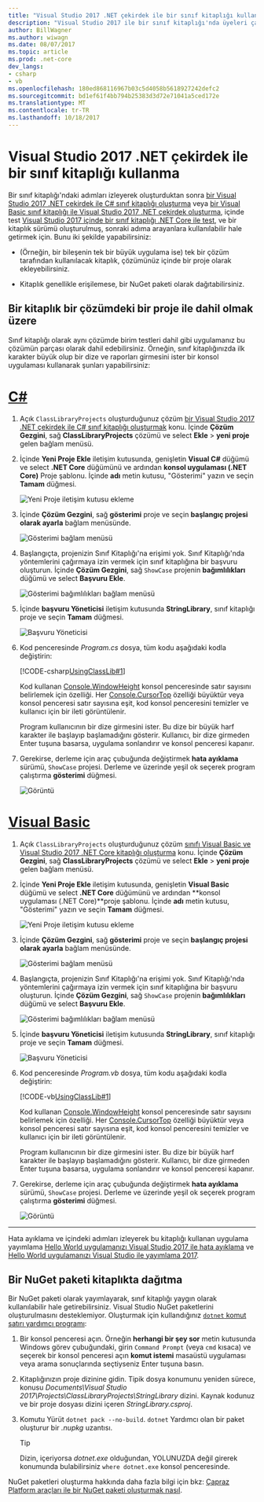 ```yaml
---
title: "Visual Studio 2017 .NET çekirdek ile bir sınıf kitaplığı kullanma"
description: "Visual Studio 2017 ile bir sınıf kitaplığı'nda üyeleri çağrı öğrenin."
author: BillWagner
ms.author: wiwagn
ms.date: 08/07/2017
ms.topic: article
ms.prod: .net-core
dev_langs:
- csharp
- vb
ms.openlocfilehash: 180ed868116967b03c5d4058b5618927242defc2
ms.sourcegitcommit: bd1ef61f4bb794b25383d3d72e71041a5ced172e
ms.translationtype: MT
ms.contentlocale: tr-TR
ms.lasthandoff: 10/18/2017
---
```

# <a name="consuming-a-class-library-with-net-core-in-visual-studio-2017"></a>Visual Studio 2017 .NET çekirdek ile bir sınıf kitaplığı kullanma

Bir sınıf kitaplığı'ndaki adımları izleyerek oluşturduktan sonra [bir Visual Studio 2017 .NET çekirdek ile C# sınıf kitaplığı oluşturma](./library-with-visual-studio.md) veya [bir Visual Basic sınıf kitaplığı ile Visual Studio 2017 .NET çekirdek oluşturma](vb-library-with-visual-studio.md), içinde test [Visual Studio 2017 içinde bir sınıf kitaplığı .NET Core ile test](testing-library-with-visual-studio.md), ve bir kitaplık sürümü oluşturulmuş, sonraki adıma arayanlara kullanılabilir hale getirmek için. Bunu iki şekilde yapabilirsiniz:

* (Örneğin, bir bileşenin tek bir büyük uygulama ise) tek bir çözüm tarafından kullanılacak kitaplık, çözümünüz içinde bir proje olarak ekleyebilirsiniz.

* Kitaplık genellikle erişilemese, bir NuGet paketi olarak dağıtabilirsiniz.

## <a name="including-a-library-as-a-project-in-a-solution"></a>Bir kitaplık bir çözümdeki bir proje ile dahil olmak üzere

Sınıf kitaplığı olarak aynı çözümde birim testleri dahil gibi uygulamanız bu çözümün parçası olarak dahil edebilirsiniz. Örneğin, sınıf kitaplığınızda ilk karakter büyük olup bir dize ve raporları girmesini ister bir konsol uygulaması kullanarak şunları yapabilirsiniz:

# <a name="ctabcsharp"></a>[C#](#tab/csharp)
1. Açık `ClassLibraryProjects` oluşturduğunuz çözüm [bir Visual Studio 2017 .NET çekirdek ile C# sınıf kitaplığı oluşturmak](./library-with-visual-studio.md) konu. İçinde **Çözüm Gezgini**, sağ **ClassLibraryProjects** çözümü ve select **Ekle** > **yeni proje** gelen bağlam menüsü.

1. İçinde **Yeni Proje Ekle** iletişim kutusunda, genişletin **Visual C#** düğümü ve select **.NET Core** düğümünü ve ardından **konsol uygulaması (.NET Core)** Proje şablonu. İçinde **adı** metin kutusu, "Gösterimi" yazın ve seçin **Tamam** düğmesi.

   ![Yeni Proje iletişim kutusu ekleme](./media/consuming-library-with-visual-studio/addnewproject.png)

1. İçinde **Çözüm Gezgini**, sağ **gösterimi** proje ve seçin **başlangıç projesi olarak ayarla** bağlam menüsünde. 

   ![Gösterimi bağlam menüsü](./media/consuming-library-with-visual-studio/setstartupproject.png)

1. Başlangıçta, projenizin Sınıf Kitaplığı'na erişimi yok. Sınıf Kitaplığı'nda yöntemlerini çağırmaya izin vermek için sınıf kitaplığına bir başvuru oluşturun. İçinde **Çözüm Gezgini**, sağ `ShowCase` projenin **bağımlılıkları** düğümü ve select **Başvuru Ekle**.

   ![Gösterimi bağımlılıkları bağlam menüsü](./media/consuming-library-with-visual-studio/addreference.png)

1. İçinde **başvuru Yöneticisi** iletişim kutusunda **StringLibrary**, sınıf kitaplığı proje ve seçin **Tamam** düğmesi.

   ![Başvuru Yöneticisi](./media/consuming-library-with-visual-studio/referencemanager.png)

1. Kod penceresinde *Program.cs* dosya, tüm kodu aşağıdaki kodla değiştirin:

   [!CODE-csharp[UsingClassLib#1](../../../samples/snippets/csharp/getting_started/with_visual_studio_2017/showcase.cs)]

   Kod kullanan [Console.WindowHeight](xref:System.Console.WindowHeight) konsol penceresinde satır sayısını belirlemek için özelliği. Her [Console.CursorTop](xref:System.Console.CursorTop) özelliği büyüktür veya konsol penceresi satır sayısına eşit, kod konsol penceresini temizler ve kullanıcı için bir ileti görüntülenir.

   Program kullanıcının bir dize girmesini ister. Bu dize bir büyük harf karakter ile başlayıp başlamadığını gösterir. Kullanıcı, bir dize girmeden Enter tuşuna basarsa, uygulama sonlandırır ve konsol penceresi kapanır.

1. Gerekirse, derleme için araç çubuğunda değiştirmek **hata ayıklama** sürümü, `ShowCase` projesi. Derleme ve üzerinde yeşil ok seçerek program çalıştırma **gösterimi** düğmesi.

   ![Görüntü](./media/consuming-library-with-visual-studio/toolbar.png)
# <a name="visual-basictabvisual-basic"></a>[Visual Basic](#tab/visual-basic)
1. Açık `ClassLibraryProjects` oluşturduğunuz çözüm [sınıfı Visual Basic ve Visual Studio 2017 .NET Core kitaplığı oluşturma](vb-library-with-visual-studio.md) konu. İçinde **Çözüm Gezgini**, sağ **ClassLibraryProjects** çözümü ve select **Ekle** > **yeni proje** gelen bağlam menüsü.

1. İçinde **Yeni Proje Ekle** iletişim kutusunda, genişletin **Visual Basic** düğümü ve select **.NET Core** düğümünü ve ardından **konsol uygulaması (.NET Core)**proje şablonu. İçinde **adı** metin kutusu, "Gösterimi" yazın ve seçin **Tamam** düğmesi.

   ![Yeni Proje iletişim kutusu ekleme](./media/consuming-library-with-visual-studio/vb-addnewproject.png)

1. İçinde **Çözüm Gezgini**, sağ **gösterimi** proje ve seçin **başlangıç projesi olarak ayarla** bağlam menüsünde. 

   ![Gösterimi bağlam menüsü](./media/consuming-library-with-visual-studio/setstartupproject.png)

1. Başlangıçta, projenizin Sınıf Kitaplığı'na erişimi yok. Sınıf Kitaplığı'nda yöntemlerini çağırmaya izin vermek için sınıf kitaplığına bir başvuru oluşturun. İçinde **Çözüm Gezgini**, sağ `ShowCase` projenin **bağımlılıkları** düğümü ve select **Başvuru Ekle**.

   ![Gösterimi bağımlılıkları bağlam menüsü](./media/consuming-library-with-visual-studio/addreference.png)

1. İçinde **başvuru Yöneticisi** iletişim kutusunda **StringLibrary**, sınıf kitaplığı proje ve seçin **Tamam** düğmesi.

   ![Başvuru Yöneticisi](./media/consuming-library-with-visual-studio/referencemanager.png)

1. Kod penceresinde *Program.vb* dosya, tüm kodu aşağıdaki kodla değiştirin:

    [!CODE-vb[UsingClassLib#1](../../../samples/snippets/core/tutorials/vb-library-with-visual-studio/showcase.vb)]

   Kod kullanan [Console.WindowHeight](xref:System.Console.WindowHeight) konsol penceresinde satır sayısını belirlemek için özelliği. Her [Console.CursorTop](xref:System.Console.CursorTop) özelliği büyüktür veya konsol penceresi satır sayısına eşit, kod konsol penceresini temizler ve kullanıcı için bir ileti görüntülenir.

   Program kullanıcının bir dize girmesini ister. Bu dize bir büyük harf karakter ile başlayıp başlamadığını gösterir. Kullanıcı, bir dize girmeden Enter tuşuna basarsa, uygulama sonlandırır ve konsol penceresi kapanır.

1. Gerekirse, derleme için araç çubuğunda değiştirmek **hata ayıklama** sürümü, `ShowCase` projesi. Derleme ve üzerinde yeşil ok seçerek program çalıştırma **gösterimi** düğmesi.

   ![Görüntü](./media/consuming-library-with-visual-studio/toolbar.png)
---

Hata ayıklama ve içindeki adımları izleyerek bu kitaplığı kullanan uygulama yayımlama [Hello World uygulamanızı Visual Studio 2017 ile hata ayıklama](debugging-with-visual-studio.md) ve [Hello World uygulamanızı Visual Studio ile yayımlama 2017](publishing-with-visual-studio.md).

## <a name="distributing-the-library-in-a-nuget-package"></a>Bir NuGet paketi kitaplıkta dağıtma

Bir NuGet paketi olarak yayımlayarak, sınıf kitaplığı yaygın olarak kullanılabilir hale getirebilirsiniz. Visual Studio NuGet paketlerini oluşturulmasını desteklemiyor. Oluşturmak için kullandığınız [ `dotnet` komut satırı yardımcı programı](../../core/tools/dotnet.md):

1. Bir konsol penceresi açın. Örneğin **herhangi bir şey sor** metin kutusunda Windows görev çubuğundaki, girin `Command Prompt` (veya `cmd` kısaca) ve seçerek bir konsol penceresi açın **komut istemi** masaüstü uygulaması veya arama sonuçlarında seçtiyseniz Enter tuşuna basın.

1. Kitaplığınızın proje dizinine gidin. Tipik dosya konumunu yeniden sürece, konusu *Documents\Visual Studio 2017\Projects\ClassLibraryProjects\StringLibrary* dizini. Kaynak kodunuz ve bir proje dosyası dizini içeren *StringLibrary.csproj*.

1. Komutu Yürüt `dotnet pack --no-build`. `dotnet` Yardımcı olan bir paket oluşturur bir *.nupkg* uzantısı.

   > [!TIP]
   > Dizin, içeriyorsa *dotnet.exe* olduğundan, YOLUNUZDA değil girerek konumunda bulabilirsiniz `where dotnet.exe` konsol penceresinde.

NuGet paketleri oluşturma hakkında daha fazla bilgi için bkz: [Çapraz Platform araçları ile bir NuGet paketi oluşturmak nasıl](../../core/deploying/creating-nuget-packages.md).
